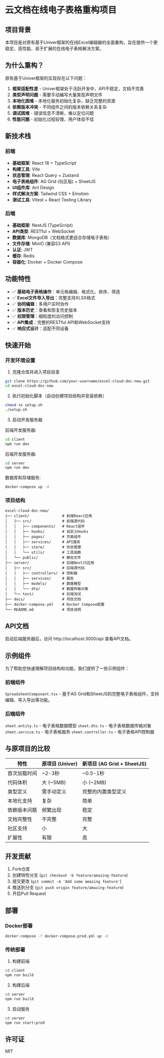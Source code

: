 # 云文档在线电子表格重构项目

## 项目背景

本项目是对原有基于Univer框架的在线Excel编辑器的全面重构，旨在提供一个更稳定、高性能、易于扩展的在线电子表格解决方案。

## 为什么重构？

原有基于Univer框架的实现存在以下问题：

1. **框架适配性差** - Univer框架处于活跃开发中，API不稳定，文档不完善
2. **类型声明问题** - 需要手动编写大量类型声明文件
3. **本地化困难** - 本地化服务初始化复杂，缺乏完整的资源
4. **依赖版本冲突** - 不同组件之间的版本依赖关系复杂
5. **调试困难** - 错误信息不清晰，难以定位问题
6. **性能问题** - 初始化过程较慢，用户体验不佳

## 新技术栈

### 前端

- **基础框架**: React 18 + TypeScript
- **构建工具**: Vite
- **状态管理**: React Query + Zustand
- **电子表格组件**: AG Grid (社区版) + SheetJS
- **UI组件库**: Ant Design
- **样式解决方案**: Tailwind CSS + Emotion
- **测试工具**: Vitest + React Testing Library

### 后端

- **基础框架**: NestJS (TypeScript)
- **API类型**: RESTful + WebSocket
- **数据库**: MongoDB（文档格式更适合存储电子表格）
- **文件存储**: MinIO (兼容S3 API)
- **认证**: JWT
- **缓存**: Redis
- **容器化**: Docker + Docker Compose

## 功能特性

- ✅ **基础电子表格操作**：单元格编辑、格式化、排序、筛选
- ✅ **Excel文件导入导出**：完整支持XLSX格式
- ✅ **协同编辑**：多用户实时协作
- ✅ **版本历史**：查看和恢复历史版本
- ✅ **权限管理**：细粒度的访问控制
- ✅ **API集成**：完整的RESTful API和WebSocket支持
- ✅ **响应式设计**：适配不同设备

## 快速开始

### 开发环境设置

1. 克隆仓库并进入项目目录
```bash
git clone https://github.com/your-username/excel-cloud-doc-new.git
cd excel-cloud-doc-new
```

2. 执行初始化脚本（自动创建项目结构并安装依赖）
```bash
chmod +x setup.sh
./setup.sh
```

3. 启动开发服务器

前端开发服务器:
```bash
cd client
npm run dev
```

后端开发服务器:
```bash
cd server
npm run dev
```

数据库和存储服务:
```bash
docker-compose up -d
```

### 项目结构

```
excel-cloud-doc-new/
├── client/               # 前端React应用
│   ├── src/              # 前端源代码
│   │   ├── components/   # React组件
│   │   ├── hooks/        # 自定义Hooks
│   │   ├── pages/        # 页面组件
│   │   ├── services/     # API服务
│   │   ├── store/        # 状态管理
│   │   └── utils/        # 工具函数
│   └── public/           # 静态文件
├── server/               # 后端NestJS应用
│   ├── src/              # 后端源代码
│   │   ├── controllers/  # 控制器
│   │   ├── services/     # 服务
│   │   ├── models/       # 数据模型
│   │   └── dto/          # 数据传输对象
│   └── test/             # 后端测试
├── docs/                 # 项目文档
├── docker-compose.yml    # Docker Compose配置
└── README.md             # 项目说明
```

## API文档

启动后端服务器后，访问 http://localhost:3000/api 查看API文档。

## 示例组件

为了帮助您快速理解项目结构和功能，我们提供了一些示例组件：

### 前端组件

`SpreadsheetComponent.tsx` - 基于AG Grid和SheetJS的完整电子表格组件，支持编辑、导入导出等功能。

### 后端组件

`sheet.entity.ts` - 电子表格数据模型
`sheet.dto.ts` - 电子表格数据传输对象
`sheet.service.ts` - 电子表格服务
`sheet.controller.ts` - 电子表格API控制器

## 与原项目的比较

| 特性           | 原项目 (Univer) | 新项目 (AG Grid + SheetJS) |
|---------------|---------------|--------------------------|
| 首次加载时间     | ~2-3秒        | ~0.5-1秒                  |
| 代码体积        | 大 (~5MB)     | 小 (~2MB)                 |
| 类型定义        | 需手动定义      | 完整的内置类型定义           |
| 本地化支持      | 复杂           | 简单                      |
| 依赖版本问题     | 频繁出现        | 稳定                      |
| 文档完整性      | 不完整          | 完整                      |
| 社区支持        | 小             | 大                       |
| 扩展性         | 有限            | 高                       |

## 开发贡献

1. Fork仓库
2. 创建特性分支 (`git checkout -b feature/amazing-feature`)
3. 提交更改 (`git commit -m 'Add some amazing feature'`)
4. 推送到分支 (`git push origin feature/amazing-feature`)
5. 开启Pull Request

## 部署

### Docker部署

```bash
docker-compose -f docker-compose.prod.yml up -d
```

### 传统部署

1. 构建前端
```bash
cd client
npm run build
```

2. 构建后端
```bash
cd server
npm run build
```

3. 启动服务
```bash
cd server
npm run start:prod
```

## 许可证

MIT 